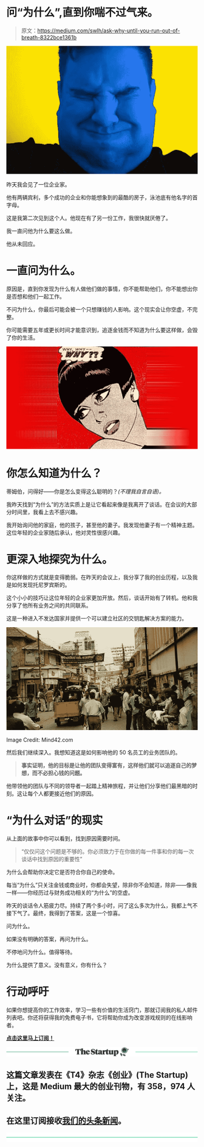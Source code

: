 # 问“为什么”,直到你喘不过气来。

> 原文：<https://medium.com/swlh/ask-why-until-you-run-out-of-breath-8322bce1361b>

![](img/8c7d6c684fb385e49545c55fec74b25e.png)

昨天我会见了一位企业家。

他有两辆宾利，多个成功的企业和你能想象到的最酷的房子，泳池底有他名字的首字母。

这是我第二次见到这个人。他现在有了另一份工作，我很快就厌倦了。

我一直问他为什么要这么做。

他从未回应。

# 一直问为什么。

原因是，直到你发现为什么有人做他们做的事情，你不能帮助他们，你不能想出你是否想和他们一起工作。

不问为什么，你最后可能会被一个只想赚钱的人影响。这个现实会让你空虚，不完整。

你可能需要五年或更长时间才能意识到，追逐金钱而不知道为什么要这样做，会毁了你的生活。

![](img/abe7408421a2fe25b0807dd29ebcded6.png)

# 你怎么知道为什么？

蒂姆伯，问得好——你是怎么变得这么聪明的？*(不理我自言自语)。*

我昨天找到“为什么”的方法实质上是让它看起来像是我离开了谈话。在会议的大部分时间里，我看上去不感兴趣。

我开始询问他的家庭，他的孩子，甚至他的妻子。我发现他妻子有一个精神主题。这位年轻的企业家随后承认，他对灵性很感兴趣。

# 更深入地探究为什么。

你这样做的方式就是变得脆弱。在昨天的会议上，我分享了我的创业历程，以及我是如何发现托尼罗宾斯的。

这个小小的技巧让这位年轻的企业家更加开放。然后，谈话开始有了转机。他和我分享了他所有业务之间的共同联系。

这是一种进入不发达国家并提供一个可以建立社区的交钥匙解决方案的能力。

![](img/44e08b7fc27e5d720248e6598fbf27d6.png)

Image Credit: Mind42.com

然后我们继续深入。我想知道这是如何影响他的 50 名员工的业务团队的。

> **事实证明，他的目标是让他的团队变得富有，这样他们就可以追逐自己的梦想，而不必担心钱的问题。**

他带领他的团队与不同的领导者一起踏上精神旅程，并让他们分享他们最黑暗的时刻。这让每个人都更接近他们的原因。

# “为什么对话”的现实

从上面的故事中你可以看到，找到原因需要时间。

> “仅仅问这个问题是不够的。你必须致力于在你做的每一件事和你的每一次谈话中找到原因的重要性”

为什么会帮助你决定它是否符合你自己的使命。

每当“为什么”只关注金钱或商业时，你都会失望，除非你不会知道，除非——像我一样——你经历过与财务成功相关的“为什么”的空虚。

昨天的谈话令人筋疲力尽。持续了两个多小时，问了这么多次为什么，我都上气不接下气了。最终，我得到了答案，这是一个惊喜。

问为什么。

如果没有明确的答案，再问为什么。

不停地问为什么。值得等待。

为什么提供了意义。没有意义，你有什么？

# 行动呼吁

如果你想提高你的工作效率，学习一些有价值的生活窍门，那就订阅我的私人邮件列表吧。你还将获得我的免费电子书，它将帮助你成为改变游戏规则的在线影响者。

[**点击这里马上订阅！**](http://timdenning.net/free-ebook)

[![](img/308a8d84fb9b2fab43d66c117fcc4bb4.png)](https://medium.com/swlh)

## 这篇文章发表在《T4》杂志《创业》(The Startup)上，这是 Medium 最大的创业刊物，有 358，974 人关注。

## 在这里订阅接收[我们的头条新闻](http://growthsupply.com/the-startup-newsletter/)。

[![](img/b0164736ea17a63403e660de5dedf91a.png)](https://medium.com/swlh)